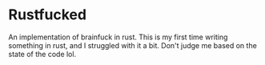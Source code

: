 # Rustfucked
An implementation of brainfuck in rust. This is my first time writing something in rust, 
and I struggled with it a bit. Don't judge me based on the state of the code lol.
